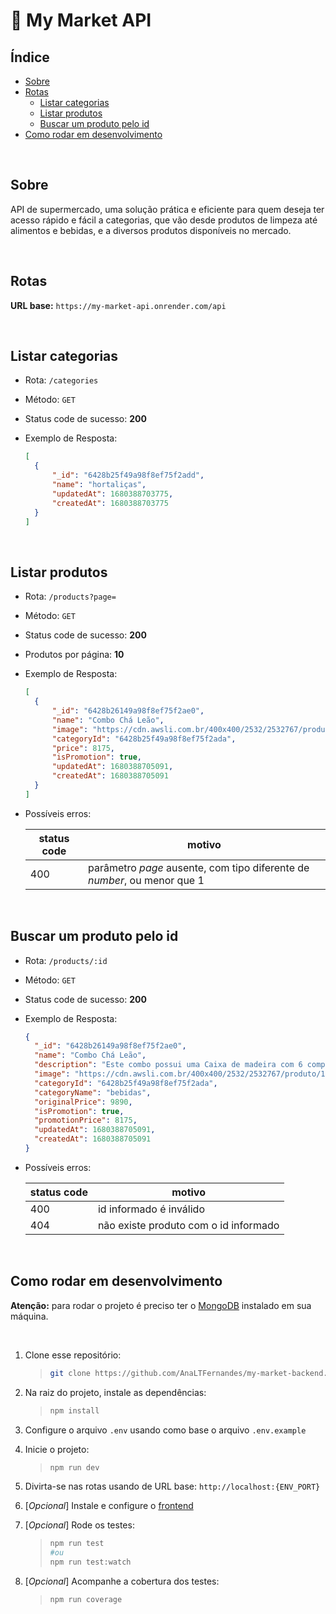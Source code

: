 # :shopping_cart: My Market API

## Índice

- [Sobre](#Sobre)
- [Rotas](#Rotas)
  - [Listar categorias](#Listar-categorias)
  - [Listar produtos](#Listar-produtos)
  - [Buscar um produto pelo id](#Buscar-um-produto-pelo-id)
- [Como rodar em desenvolvimento](#Como-rodar-em-desenvolvimento)

<br/>

## Sobre

API de supermercado, uma solução prática e eficiente para quem deseja ter acesso rápido e fácil a categorias, que vão desde produtos de limpeza até alimentos e bebidas, e a diversos produtos disponíveis no mercado.

<br/>

## Rotas

**URL base:** `https://my-market-api.onrender.com/api`

<br/>

## Listar categorias

- Rota: `/categories`
- Método: `GET`
- Status code de sucesso: **200**
- Exemplo de Resposta:

  ```json
  [
  	{
  		"_id": "6428b25f49a98f8ef75f2add",
  		"name": "hortaliças",
  		"updatedAt": 1680388703775,
  		"createdAt": 1680388703775
  	}
  ]
  ```

<br/>

## Listar produtos

- Rota: `/products?page=`
- Método: `GET`
- Status code de sucesso: **200**
- Produtos por página: **10**
- Exemplo de Resposta:

  ```json
  [
  	{
  		"_id": "6428b26149a98f8ef75f2ae0",
  		"name": "Combo Chá Leão",
  		"image": "https://cdn.awsli.com.br/400x400/2532/2532767/produto/1925652215311b91fe6.jpg",
  		"categoryId": "6428b25f49a98f8ef75f2ada",
  		"price": 8175,
  		"isPromotion": true,
  		"updatedAt": 1680388705091,
  		"createdAt": 1680388705091
  	}
  ]
  ```

- Possíveis erros:

  | status code | motivo                                                                   |
  | ----------- | ------------------------------------------------------------------------ |
  | 400         | parâmetro _page_ ausente, com tipo diferente de _number_, ou menor que 1 |

<br/>

## Buscar um produto pelo id

- Rota: `/products/:id`
- Método: `GET`
- Status code de sucesso: **200**
- Exemplo de Resposta:

  ```json
  {
  	"_id": "6428b26149a98f8ef75f2ae0",
  	"name": "Combo Chá Leão",
  	"description": "Este combo possui uma Caixa de madeira com 6 compartimentos para armazenagem de chás. Sabores: Maçã, Frutas Vermelhas, Morango, Maracujá, Laranja, Gengibre, Hibisco, Rosa Silvestre, Amora, Mirtilo e Baunilha. Embalagem: 6 (seis) caixas com 10 (Dez) sachês. Totalizando 60 sachês. Saquinhos: Cada saquinho tem 1,6g de chá.",
  	"image": "https://cdn.awsli.com.br/400x400/2532/2532767/produto/1925652215311b91fe6.jpg",
  	"categoryId": "6428b25f49a98f8ef75f2ada",
  	"categoryName": "bebidas",
  	"originalPrice": 9890,
  	"isPromotion": true,
  	"promotionPrice": 8175,
  	"updatedAt": 1680388705091,
  	"createdAt": 1680388705091
  }
  ```

- Possíveis erros:

  | status code | motivo                                |
  | ----------- | ------------------------------------- |
  | 400         | id informado é inválido               |
  | 404         | não existe produto com o id informado |

<br/>

## Como rodar em desenvolvimento

**Atenção:** para rodar o projeto é preciso ter o [MongoDB](https://www.mongodb.com/docs/manual/installation/) instalado em sua máquina.

<br/>

1. Clone esse repositório:

   > ```bash
   > git clone https://github.com/AnaLTFernandes/my-market-backend.git
   > ```

2. Na raiz do projeto, instale as dependências:

   > ```bash
   > npm install
   > ```

3. Configure o arquivo `.env` usando como base o arquivo `.env.example`

4. Inicie o projeto:

   > ```bash
   > npm run dev
   > ```

5. Divirta-se nas rotas usando de URL base: `http://localhost:{ENV_PORT}`

6. [*Opcional*] Instale e configure o [frontend](https://github.com/AnaLTFernandes/my-market-frontend)

7. [*Opcional*] Rode os testes:

   > ```bash
   > npm run test
   > #ou
   > npm run test:watch
   > ```

8. [*Opcional*] Acompanhe a cobertura dos testes:
   > ```bash
   > npm run coverage
   > ```
